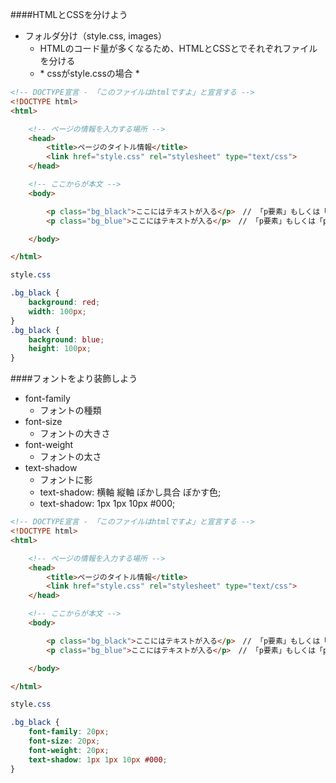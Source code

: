 ####HTMLとCSSを分けよう
* フォルダ分け（style.css, images）
	* HTMLのコード量が多くなるため、HTMLとCSSとでそれぞれファイルを分ける
	* <link href="（cssファイル名）" rel="stylesheet" type="text/css">
		* cssがstyle.cssの場合
		* <link href="style.css" rel="stylesheet" type="text/css">

```html
<!-- DOCTYPE宣言 - 「このファイルはhtmlですよ」と宣言する -->
<!DOCTYPE html>　
<html>

	<!-- ページの情報を入力する場所 -->
	<head>
		<title>ページのタイトル情報</title>
		<link href="style.css" rel="stylesheet" type="text/css">
	</head>

	<!-- ここからが本文 -->
	<body>

		<p class="bg_black">ここにはテキストが入る</p>　// 「p要素」もしくは「pタグ」
		<p class="bg_blue">ここにはテキストが入る</p>　// 「p要素」もしくは「pタグ」

	</body>

</html>
```

```css
style.css

.bg_black {
	background: red;
	width: 100px;
}
.bg_black {
	background: blue;
	height: 100px;
}

```


####フォントをより装飾しよう
* font-family
	* フォントの種類 
* font-size
	* フォントの大きさ
* font-weight
	* フォントの太さ
* text-shadow
	* フォントに影
	* text-shadow: 横軸 縦軸 ぼかし具合 ぼかす色;
	* text-shadow: 1px 1px 10px #000;


```html
<!-- DOCTYPE宣言 - 「このファイルはhtmlですよ」と宣言する -->
<!DOCTYPE html>　
<html>

	<!-- ページの情報を入力する場所 -->
	<head>
		<title>ページのタイトル情報</title>
		<link href="style.css" rel="stylesheet" type="text/css">
	</head>

	<!-- ここからが本文 -->
	<body>

		<p class="bg_black">ここにはテキストが入る</p>　// 「p要素」もしくは「pタグ」
		<p class="bg_blue">ここにはテキストが入る</p>　// 「p要素」もしくは「pタグ」

	</body>

</html>
```

```css
style.css

.bg_black {
	font-family: 20px;
	font-size: 20px;
	font-weight: 20px;
	text-shadow: 1px 1px 10px #000;
}

```